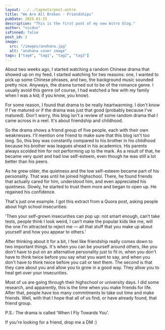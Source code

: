 ```yaml
---
layout: ../../layouts/post.astro
title: "We Are All Broken - Friendships"
pubDate: 2025-01-15
description: "This is the first post of my new Astro blog."
author: "nicdun"
isPinned: false
post_id: 2
image:
  src: "/images/anohana.jpg"
  alt: "anohana cover image"
tags: ["tag4", "tag1", "tag2", "tag3"]
---
```


About two weeks ago, I started watching a random Chinese drama that showed up on my feed. I started watching for two reasons: one, I wanted to pick up some Chinese phrases, and two, the background music sounded pretty nice. Anyways, the drama turned out to be of the romance genre. I usually avoid this genre (of course, I had watched a few with my family when I was a kid; if you know, you know).

For some reason, I found that drama to be really heartwarming. I don't know if I've matured or if the drama was just that good (probably because I've matured). Don't worry, this blog isn't a review of some random drama that I came across in a reel. It's about friendship and childhood.

So the drama shows a friend group of five people, each with their own weaknesses. I'll mention one friend to make sure that this blog isn't too long. So, this boy was constantly compared to his brother in his childhood because his brother was leagues ahead in his academics. His parents always scolded him for not performing up to the mark. As a result of that, he became very quiet and had low self-esteem, even though he was still a lot better than his peers.

As he grew older, the quietness and the low self-esteem became part of his personality. That was until he joined highschool. There, he found friends that actually cared for him, understood him, and even appreciated his quietness. Slowly, he started to trust them more and began to open up. He regained his confidence.

That's just one example. I got this extract from a Quora post, asking people about high school insecurities:

'Then your self-grown insecurities can pop up: not smart enough, can’t take tests, people think I look weird, I can’t make the popular kids like me, will the one I’m attracted to reject me — all that stuff that you make up about yourself and how you appear to others.'

After thinking about it for a bit, I feel like friendship really comes down to two important things. It's when you can be yourself around others, like you don't have to put on an alternative personality just to fit in, when you don't have to think twice before you say what you want to say, and when you don't have to think twice before you call or text them. The second is that they care about you and allow you to grow in a good way. They allow you to heal get over your insecurities.

Most of us are going through their highschool or university days. I did some research, and apparently, this is the time when you make friends for life. After that, people have too many commitments to take out time and make friends. Well, with that I hope that all of us find, or have already found, that friend group.

P.S.: The drama is called 'When I Fly Towards You'.

If you're looking for a friend, drop me a DM :)